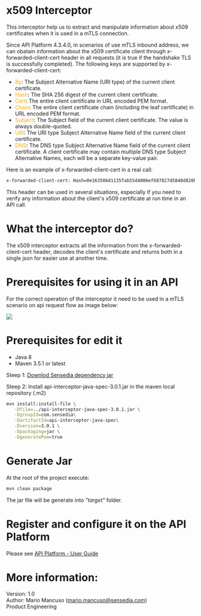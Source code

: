 # x509 Interceptor

This interceptor help us to extract and manipulate information about x509 certificates when it is used in a mTLS connection.

Since API Platform 4.3.4.0, in scenarios of use mTLS inbound address, we can obatain information about the x509 certificate client through x-forwarded-client-cert header in all requests (it is true if the handshake TLS is successfully completed). The following keys are supported by x-forwarded-client-cert:

* <span style="color:orange;">By</span>: The Subject Alternative Name (URI type) of the current client certificate.
* <span style="color:orange;">Hash</span>: The SHA 256 digest of the current client certificate.
* <span style="color:orange;">Cert</span>: The entire client certificate in URL encoded PEM format.
* <span style="color:orange;">Chain</span>: The entire client certificate chain (including the leaf certificate) in URL encoded PEM format.
* <span style="color:orange;">Subject</span>: The Subject field of the current client certificate. The value is always double-quoted.
* <span style="color:orange;">URI</span>: The URI type Subject Alternative Name field of the current client certificate.
* <span style="color:orange;">DNS</span>: The DNS type Subject Alternative Name field of the current client certificate. A client certificate may contain multiple DNS type Subject Alternative Names, each will be a separate key-value pair.


Here is an example of x-forwarded-client-cert in a real call:

```sh 
x-forwarded-client-cert: Hash=0e163506d1135fab55d4006ef687827d5840d820b2b96fbb86669906db588f28;Cert="-----BEGIN%20CERTIFICATE-----%0AMIIF2jCCA8KgAwIBAgIJALa0N9eujNjtMA0GCSqGSIb3DQEBCwUAMIGmMQswCQYD%0AVQQGEwJCUjESMBAGA1UECAwJU2FvIFBhdWxvMREwDwYDVQQHDAhDYW1waW5hczER%0AMA8GA1UECgwIU2Vuc2VkaWExGTAXBgNVBAsMEFByb2R1Y3QgRW5naW5lZXIxFzAV%0ABgNVBAMMDk15IE93biBSb290IENBMSkwJwYJKoZIhvcNAQkBFhptYXJpby5tYW5j%0AdXNvQHNlbnNlZGlhLmNvbTAeFw0yMDA5MjgxMjQyNDVaFw0yMzAxMDExMjQyNDVa%0AMIGjMQswCQYDVQQGEwJCUjESMBAGA1UECAwJU2Fvfollows an example of x-bla in a real callIFBhdWxvMREwDwYDVQQHDAhD%0AYW1waW5hczERMA8GA1UECgwIU2Vuc2VkaWExCzAJBgNVBAsMAlBFMSIwIAYDVQQD%0ADBlhcGktdGVzdGluZzEuc2Vuc2VkaWEuY29tMSkwJwYJKoZIhvcNAQkBFhptYXJp%0Aby5tYW5jdXNvQHNlbnNlZGlhLmNvbTCCASIwDQYJKoZIhvcNAQEBBQADggEPADCC%0AAQoCggEBAK9covQZij0Pr8QgEx%2BDXpbV%2BD4nynKJz5m9nqlpVFDqAOjJKAi4SJP%2B%0AAKGoFASMULwKCSyokrttSBlJEH1D5A5tXk6F21WMHHgocf0M1lzUyJ6SU1vyRNQU%0AEnTpWfIMVsehb6QjmHxi4mY7Eni0by474QSKvq%2F4jDkInPXk9CGrzLjJuI056Nwa%0AQs%2BXXnBWEBKvo9golQ759QCNnOA53Hx4cabU9ODQ%2BYK3TN%2FtLTQcjz6typg91GuM%0Ae0DDL%2Fg81rOZOiBt8CBpyO83FZmGPg5avHIqqjYGkU1Ng%2F2xh0pFnOlwAqvGR5Ns%0AhBUyrNeWPas%2B9igqPXPuk2LLyA2NqJ8CAwEAAaOCAQowggEGMIHFBgNVHSMEgb0w%0AgbqhgaykgakwgaYxCzAJBgNVBAYTAkJSMRIwEAYDVQQIDAlTYW8gUGF1bG8xETAP%0ABgNVBAcMCENhbXBpbmFzMREwDwYDVQQKDAhTZW5zZWRpYTEZMBcGA1UECwwQUHJv%0AZHVjdCBFbmdpbmVlcjEXMBUGA1UEAwwOTXkgT3duIFJvb3QgQ0ExKTAnBgkqhkiG%0A9w0BCQEWGm1hcmlvLm1hbmN1c29Ac2Vuc2VkaWEuY29tggkA4NsmXODel%2BAwCQYD%0AVR0TBAIwADALBgNVHQ8EBAMCBPAwJAYDVR0RBB0wG4IZYXBpLXRlc3RpbmcxLnNl%0AbnNlZGlhLmNvbTANBgkqhkiG9w0BAQsFAAOCAgEAlZDbWff2pv5RdOUsyYZUD0TO%0AJLKwVTAdZfMg6d65BnDrZl0XiestxuuxDzWelHYg0Jd3cvS2VrhlSysIhJA1NdD8%0AlXrtwoJhLS8RbEPLOcsvHkSY%2B8J7XqTMhtEMCJR3us8DaZH2XX5qpVuW3Q678q1k%0AxsfC6hI4XPpTDB%2BRE8PH%2BkZynczVHuaSUdq8weq4%2BrORJxX7Xz%2BsBsrVjRKn7J9V%0AjZxsckMFj0xtNaj6tGrPEYaL7HBJvFWMN5fXuwQBhH%2BLq4xqtlN%2FeRVQUaMmX2zy%0ALdnUUJwZolFhXJessZ%2B240RjTBjRiG9qatMnA5JBdobILwT4EDE2LekICDOhmKm0%0AaP9QCEGI%2By5dzmDWU7fkZJE06%2FJ6FSMGOTQF7ZctLpZ42q073y%2BuMpb9emQK7%2FUz%0Asdy0vqPTdZFFbNcx2jdSNh%2FyVR%2BNZS0r9PVR0TenE41R%2Blx0FT0XXMliAaNeoYVv%0AhwQUlqF9Vy2PtnHLqAQIuuP7W7SBEtAXhek9qZsl4Z3QENVhxCSylI4OoHmETxRg%0APbWN7BhAYbSWPR8IMl%2Fl7VpgooPWXCSY7q35zcovG%2BxzzZaCB%2BXGod9VvHfgkSVB%0A1KgNGZSx9yFOw%2FygKu1MCDFXWWXVnUMX2gwUWTKpTG4o4VrsmjlFyvxP13mAnqMQ%0AIenAp7fmMAxbZKWdGqQ%3D%0A-----END%20CERTIFICATE-----%0A";Chain="-----BEGIN%20CERTIFICATE-----%0AMIIF2jCCA8KgAwIBAgIJALa0N9eujNjtMA0GCSqGSIb3DQEBCwUAMIGmMQswCQYD%0AVQQGEwJCUjESMBAGA1UECAwJU2FvIFBhdWxvMREwDwYDVQQHDAhDYW1waW5hczER%0AMA8GA1UECgwIU2Vuc2VkaWExGTAXBgNVBAsMEFByb2R1Y3QgRW5naW5lZXIxFzAV%0ABgNVBAMMDk15IE93biBSb290IENBMSkwJwYJKoZIhvcNAQkBFhptYXJpby5tYW5j%0AdXNvQHNlbnNlZGlhLmNvbTAeFw0yMDA5MjgxMjQyNDVaFw0yMzAxMDExMjQyNDVa%0AMIGjMQswCQYDVQQGEwJCUjESMBAGA1UECAwJU2FvIFBhdWxvMREwDwYDVQQHDAhD%0AYW1waW5hczERMA8GA1UECgwIU2Vuc2VkaWExCzAJBgNVBAsMAlBFMSIwIAYDVQQD%0ADBlhcGktdGVzdGluZzEuc2Vuc2VkaWEuY29tMSkwJwYJKoZIhvcNAQkBFhptYXJp%0Aby5tYW5jdXNvQHNlbnNlZGlhLmNvbTCCASIwDQYJKoZIhvcNAQEBBQADggEPADCC%0AAQoCggEBAK9covQZij0Pr8QgEx%2BDXpbV%2BD4nynKJz5m9nqlpVFDqAOjJKAi4SJP%2B%0AAKGoFASMULwKCSyokrttSBlJEH1D5A5tXk6F21WMHHgocf0M1lzUyJ6SU1vyRNQU%0AEnTpWfIMVsehb6QjmHxi4mY7Eni0by474QSKvq%2F4jDkInPXk9CGrzLjJuI056Nwa%0AQs%2BXXnBWEBKvo9golQ759QCNnOA53Hx4cabU9ODQ%2BYK3TN%2FtLTQcjz6typg91GuM%0Ae0DDL%2Fg81rOZOiBt8CBpyO83FZmGPg5avHIqqjYGkU1Ng%2F2xh0pFnOlwAqvGR5Ns%0AhBUyrNeWPas%2B9igqPXPuk2LLyA2NqJ8CAwEAAaOCAQowggEGMIHFBgNVHSMEgb0w%0AgbqhgaykgakwgaYxCzAJBgNVBAYTAkJSMRIwEAYDVQQIDAlTYW8gUGF1bG8xETAP%0ABgNVBAcMCENhbXBpbmFzMREwDwYDVQQKDAhTZW5zZWRpYTEZMBcGA1UECwwQUHJv%0AZHVjdCBFbmdpbmVlcjEXMBUGA1UEAwwOTXkgT3duIFJvb3QgQ0ExKTAnBgkqhkiG%0A9w0BCQEWGm1hcmlvLm1hbmN1c29Ac2Vuc2VkaWEuY29tggkA4NsmXODel%2BAwCQYD%0AVR0TBAIwADALBgNVHQ8EBAMCBPAwJAYDVR0RBB0wG4IZYXBpLXRlc3RpbmcxLnNl%0AbnNlZGlhLmNvbTANBgkqhkiG9w0BAQsFAAOCAgEAlZDbWff2pv5RdOUsyYZUD0TO%0AJLKwVTAdZfMg6d65BnDrZl0XiestxuuxDzWelHYg0Jd3cvS2VrhlSysIhJA1NdD8%0AlXrtwoJhLS8RbEPLOcsvHkSY%2B8J7XqTMhtEMCJR3us8DaZH2XX5qpVuW3Q678q1k%0AxsfC6hI4XPpTDB%2BRE8PH%2BkZynczVHuaSUdq8weq4%2BrORJxX7Xz%2BsBsrVjRKn7J9V%0AjZxsckMFj0xtNaj6tGrPEYaL7HBJvFWMN5fXuwQBhH%2BLq4xqtlN%2FeRVQUaMmX2zy%0ALdnUUJwZolFhXJessZ%2B240RjTBjRiG9qatMnA5JBdobILwT4EDE2LekICDOhmKm0%0AaP9QCEGI%2By5dzmDWU7fkZJE06%2FJ6FSMGOTQF7ZctLpZ42q073y%2BuMpb9emQK7%2FUz%0Asdy0vqPTdZFFbNcx2jdSNh%2FyVR%2BNZS0r9PVR0TenE41R%2Blx0FT0XXMliAaNeoYVv%0AhwQUlqF9Vy2PtnHLqAQIuuP7W7SBEtAXhek9qZsl4Z3QENVhxCSylI4OoHmETxRg%0APbWN7BhAYbSWPR8IMl%2Fl7VpgooPWXCSY7q35zcovG%2BxzzZaCB%2BXGod9VvHfgkSVB%0A1KgNGZSx9yFOw%2FygKu1MCDFXWWXVnUMX2gwUWTKpTG4o4VrsmjlFyvxP13mAnqMQ%0AIenAp7fmMAxbZKWdGqQ%3D%0A-----END%20CERTIFICATE-----%0A";Subject="emailAddress=mario.mancuso@sensedia.com,CN=api-testing1.sensedia.com,OU=PE,O=Sensedia,L=Campinas,ST=Sao Paulo,C=BR";URI=;DNS=api-testing1.sensedia.com
```

This header can be used in several situations, especially if you need to verify any information about the client's x509 certificate at run time in an API call.

# What the interceptor do?

The x509 interceptor extracts all the information from the x-forwarded-client-cert header, decodes the client's certificate and returns both in a single json for easier use at another time.

# Prerequisites for using it in an API

For the correct operation of the interceptor it need to be used in a mTLS scenario on api request flow as image below:

<img src=”/src/main/resources/x509-interceptor-request-flow.png”>

# Prerequisites for edit it

* Java 8
* Maven 3.5.1 or latest

Steep 1: <a href="https://docs.sensedia.com/en/api-platform-guide/4.3.x.x/interceptors/_attachments/api-interceptor-java-spec-3.0.1.jar"> Downlod Sensedia dependency jar</a>

Steep 2: Install api-interceptor-java-spec-3.0.1.jar in the maven local repository (.m2)

```sh
mvn install:install-file \
   -Dfile=../api-interceptor-java-spec-3.0.1.jar \
   -DgroupId=com.sensedia\
   -DartifactId=api-interceptor-java-spec\
   -Dversion=3.0.1 \
   -Dpackaging=jar \
   -DgeneratePom=true
```

# Generate Jar

At the root of the project execute:


```sh
mvn clean package
```

The jar file will be generate into <i>"target"</i> folder.

# Register and configure it on the API Platform

Please see <a href="https://docs.sensedia.com/en/api-platform-guide/4.3.x.x/interceptors/custom-java.html">API Platform - User Guide</a></br>

# More information:
Version: 1.0 </br>
Author: Mario Mancuso (mario.mancuso@sensedia.com) </br>
Product Engineering

